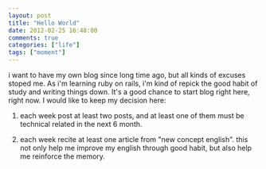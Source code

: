 ```yaml
---
layout: post
title: "Hello World"
date: 2012-02-25 16:48:00
comments: true
categories: ["life"]
tags: ["moment"]
---
```


i want to have my own blog since long time ago, but all kinds of excuses stoped me.
As i'm learning ruby on rails, i'm kind of repick the good habit of study and writing 
things down. It's a good chance to start blog right here, right now. 
I would like to keep my decision here:

1. each week post at least two posts, and at least one of them must be technical related
   in the next 6 month.

2. each week recite at least one article from "new concept english". this not only help
   me improve my english through good habit, but also help me reinforce the memory. 

  

